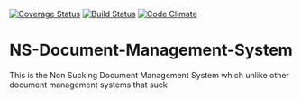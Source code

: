 [![Coverage Status](https://coveralls.io/repos/github/andela-aanchirinah/NS-Document-Management-System/badge.svg?branch=chore%2F146922329%2FSetup-Webpack-Task-Runner)](https://coveralls.io/github/andela-aanchirinah/NS-Document-Management-System?branch=chore%2F146922329%2FSetup-Webpack-Task-Runner)
[![Build Status](https://travis-ci.org/andela-aanchirinah/NS-Document-Management-System.svg?branch=develop)](https://travis-ci.org/andela-aanchirinah/NS-Document-Management-System)
[![Code Climate](https://codeclimate.com/github/andela-aanchirinah/NS-Document-Management-System/badges/gpa.svg)](https://codeclimate.com/github/andela-aanchirinah/NS-Document-Management-System)

# NS-Document-Management-System
This is the Non Sucking Document Management System which unlike other document management systems that suck

